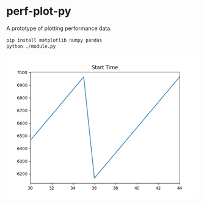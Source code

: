 # perf-plot-py
A prototype of plotting performance data.

```
pip install matplotlib numpy pandas
python ./module.py
```

![](./perf_info.png)

